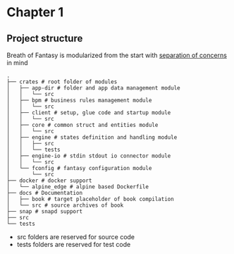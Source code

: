 # Chapter 1

## Project structure

Breath of Fantasy is modularized from the start with [separation of concerns](https://en.wikipedia.org/wiki/Separation_of_concerns) in mind

```text
.
├── crates # root folder of modules
│   ├── app-dir # folder and app data management module
│   │   └── src
│   ├── bpm # business rules management module
│   │   └── src
│   ├── client # setup, glue code and startup module
│   │   └── src
│   ├── core # common struct and entities module
│   │   └── src
│   ├── engine # states definition and handling module
│   │   ├── src
│   │   └── tests
│   ├── engine-io # stdin stdout io connector module
│   │   └── src
│   └── fconfig # fantasy configuration module
│       └── src
├── docker # docker support
│   └── alpine_edge # alpine based Dockerfile
├── docs # Documentation
│   ├── book # target placeholder of book compilation
│   └── src # source archives of book
├── snap # snapd support
├── src
└── tests
```

* src folders are reserved for source code
* tests folders are reserved for test code


